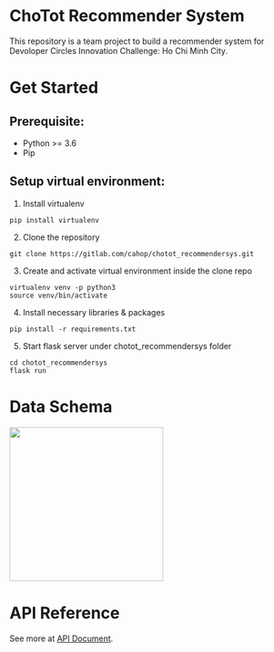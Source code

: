 # ChoTot Recommender System

This repository is a team project to build a recommender system for Devoloper Circles Innovation Challenge: Ho Chi Minh City.

# Get Started

## Prerequisite:
- Python >= 3.6
- Pip

## Setup virtual environment:
1. Install virtualenv 
```console
pip install virtualenv
```

2. Clone the repository
```console
git clone https://gitlab.com/cahop/chotot_recommendersys.git
```

3. Create and activate virtual environment inside the clone repo
```console
virtualenv venv -p python3
source venv/bin/activate
```

4. Install necessary libraries & packages
```console
pip install -r requirements.txt
```

5. Start flask server under chotot_recommendersys folder

```console
cd chotot_recommendersys
flask run
```

# Data Schema
<img src="./db/db_schema.png" height="270">

# API Reference
See more at [API Document](./api_reference.md).